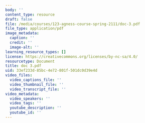 ```yaml
---
body: ''
content_type: resource
draft: false
file: /media/courses/123-agness-course-spring-2111/doc-3.pdf
file_type: application/pdf
image_metadata:
  caption: ''
  credit: ''
  image-alt: ''
learning_resource_types: []
license: https://creativecommons.org/licenses/by-nc-sa/4.0/
resourcetype: Document
title: doc 3.pdf
uid: 33ef233d-85bc-4e72-801f-501dc0d39e4d
video_files:
  video_captions_file: ''
  video_thumbnail_file: ''
  video_transcript_file: ''
video_metadata:
  video_speakers: ''
  video_tags: ''
  youtube_description: ''
  youtube_id: ''
---
```

